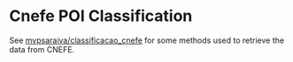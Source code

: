 # Cnefe POI Classification

See [mvpsaraiva/classificacao_cnefe](https://github.com/mvpsaraiva/classificacao_cnefe) for some methods used to retrieve the data from CNEFE.